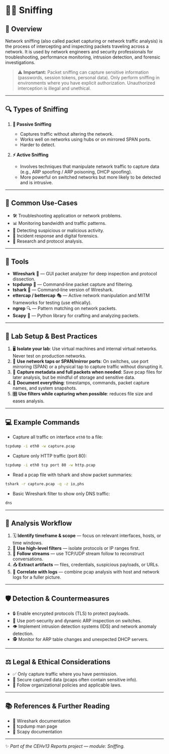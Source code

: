 
# 🕵️‍♂️ Sniffing

## 📖 Overview

Network sniffing (also called packet capturing or network traffic analysis) is the process of intercepting and inspecting packets traveling across a network. It is used by network engineers and security professionals for troubleshooting, performance monitoring, intrusion detection, and forensic investigations.

> ⚠️ **Important:** Packet sniffing can capture sensitive information (passwords, session tokens, personal data). Only perform sniffing in environments where you have explicit authorization. Unauthorized interception is illegal and unethical.

---

## 🔍 Types of Sniffing

1. **👀 Passive Sniffing**

   * Captures traffic without altering the network.
   * Works well on networks using hubs or on mirrored SPAN ports.
   * Harder to detect.

2. **⚡ Active Sniffing**

   * Involves techniques that manipulate network traffic to capture data (e.g., ARP spoofing / ARP poisoning, DHCP spoofing).
   * More powerful on switched networks but more likely to be detected and is intrusive.

---

## 🎯 Common Use-Cases

* 🛠️ Troubleshooting application or network problems.
* 📊 Monitoring bandwidth and traffic patterns.
* 🔎 Detecting suspicious or malicious activity.
* 🚨 Incident response and digital forensics.
* 🧪 Research and protocol analysis.

---

## 🧰 Tools

* **Wireshark** 🐬 — GUI packet analyzer for deep inspection and protocol dissection.
* **tcpdump** 📜 — Command‑line packet capture and filtering.
* **tshark** 🦈 — Command‑line version of Wireshark.
* **ettercap / bettercap** 🎭 — Active network manipulation and MITM frameworks for testing (use ethically).
* **ngrep** 🔍 — Pattern matching on network packets.
* **Scapy** 🐍 — Python library for crafting and analyzing packets.

---

## 🧪 Lab Setup & Best Practices

1. 🖥️ **Isolate your lab**: Use virtual machines and internal virtual networks. Never test on production networks.
2. 🔌 **Use network taps or SPAN/mirror ports**: On switches, use port mirroring (SPAN) or a physical tap to capture traffic without disrupting it.
3. 📂 **Capture metadata and full packets when needed**: Save pcap files for later analysis, but be mindful of storage and sensitive data.
4. 📝 **Document everything**: timestamps, commands, packet capture names, and system snapshots.
5. 🎛️ **Use filters while capturing when possible**: reduces file size and eases analysis.

---

## 💻 Example Commands

* Capture all traffic on interface `eth0` to a file:

```bash
tcpdump -i eth0 -w capture.pcap
```

* Capture only HTTP traffic (port 80):

```bash
tcpdump -i eth0 tcp port 80 -w http.pcap
```

* Read a pcap file with tshark and show packet summaries:

```bash
tshark -r capture.pcap -q -z io,phs
```

* Basic Wireshark filter to show only DNS traffic:

```bash
dns
```

---

## 🔎 Analysis Workflow

1. 🗓️ **Identify timeframe & scope** — focus on relevant interfaces, hosts, or time windows.
2. 🧭 **Use high-level filters** — isolate protocols or IP ranges first.
3. 🔗 **Follow streams** — use TCP/UDP stream follow to reconstruct conversations.
4. 📤 **Extract artifacts** — files, credentials, suspicious payloads, or URLs.
5. 📑 **Correlate with logs** — combine pcap analysis with host and network logs for a fuller picture.

---

## 🛡️ Detection & Countermeasures

* 🔒 Enable encrypted protocols (TLS) to protect payloads.
* 🔐 Use port-security and dynamic ARP inspection on switches.
* 👁️ Implement intrusion detection systems (IDS) and network anomaly detection.
* 🕵️ Monitor for ARP table changes and unexpected DHCP servers.

---

## ⚖️ Legal & Ethical Considerations

* ✅ Only capture traffic where you have permission.
* 🔏 Secure captured data (pcaps often contain sensitive info).
* 📜 Follow organizational policies and applicable laws.

---

## 📚 References & Further Reading

* 📘 Wireshark documentation
* 📄 tcpdump man page
* 🐍 Scapy documentation

---

✨ *Part of the CEHv13 Reports project — module: Sniffing.*
